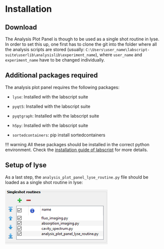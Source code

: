 # Installation

## Download

The Analysis Plot Panel is though to be used as a single shot routine in lyse. In order to set this up, one first has to clone the git into the folder where all the analysis scripts are stored (usually: `C:\Users\user_name\labscript-suite\userlib\analysislib\experiment_name`), where `user_name` and `experiment_name` have to be changed individually.

## Additional packages required

The analysis plot panel requires the following packages:

- `lyse`: Installed with the labscript suite 

- `pyqt5`: Installed with the labscript suite 

- `pyqtgraph`: Installed with the labscript suite 

- `h5py`: Installed with the labscript suite

- `sortedcontainers`: pip install sortedcontainers

!!! warning 
	All these packages should be installed in the correct python environment. Check the [installation guide of labscript](https://docs.labscriptsuite.org/en/stable/installation/setting-up-an-environment/#choosing-an-installation-method) for more details.

## Setup of lyse

As a last step, the `analysis_plot_panel_lyse_routine.py` file should be loaded as a single shot routine in lyse:

![](lyse_config.PNG)


